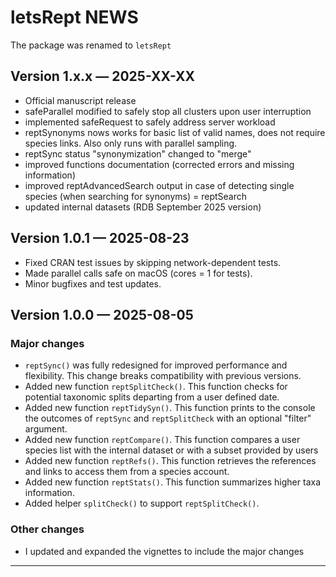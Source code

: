 # letsRept NEWS
The package was renamed to `letsRept`

## Version 1.x.x — 2025-XX-XX
- Official manuscript release
- safeParallel modified to safely stop all clusters upon user interruption
- implemented safeRequest to safely address server workload
- reptSynonyms nows works for basic list of valid names, does not require species links. Also only runs with parallel sampling.
- reptSync status "synonymization" changed to "merge"
- improved functions documentation (corrected errors and missing information)
- improved reptAdvancedSearch output in case of detecting single species (when searching for synonyms) = reptSearch
- updated internal datasets (RDB September 2025 version)

## Version 1.0.1 — 2025-08-23
- Fixed CRAN test issues by skipping network-dependent tests.
- Made parallel calls safe on macOS (cores = 1 for tests).
- Minor bugfixes and test updates.

## Version 1.0.0 — 2025-08-05

### Major changes

- `reptSync()` was fully redesigned for improved performance and flexibility. This change breaks compatibility with previous versions.
- Added new function `reptSplitCheck()`. This function checks for potential taxonomic splits departing from a user defined date.
- Added new function `reptTidySyn()`. This function prints to the console the outcomes of `reptSync` and `reptSplitCheck` with an optional "filter" argument.
- Added new function `reptCompare()`. This function compares a user species list with the internal dataset or with a subset provided by users
- Added new function `reptRefs()`. This function retrieves the references and links to access them from a species account.
- Added new function `reptStats()`. This function summarizes higher taxa information.
- Added helper `splitCheck()` to support `reptSplitCheck()`.

### Other changes
- I updated and expanded the vignettes to include the major changes

---
